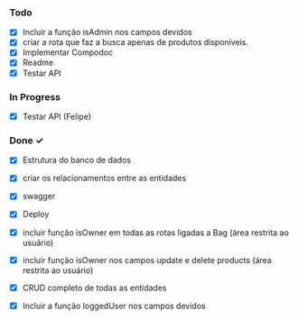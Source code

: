 ### Todo

- [x] Incluir a função isAdmin nos campos devidos
- [x] criar a rota que faz a busca apenas de produtos disponíveis.
- [x] Implementar Compodoc
- [x] Readme
- [x] Testar API

### In Progress

- [x] Testar API (Felipe)

### Done ✓

- [x] Estrutura do banco de dados
- [x] criar os relacionamentos entre as entidades
- [x] swagger
- [x] Deploy
- [x] incluir função isOwner em todas as rotas ligadas a Bag (área restrita ao usuário)
- [x] incluir função isOwner nos campos update e delete products  (área restrita ao usuário)
- [x] CRUD completo de todas as entidades
- [x] Incluir a função loggedUser nos campos devidos

